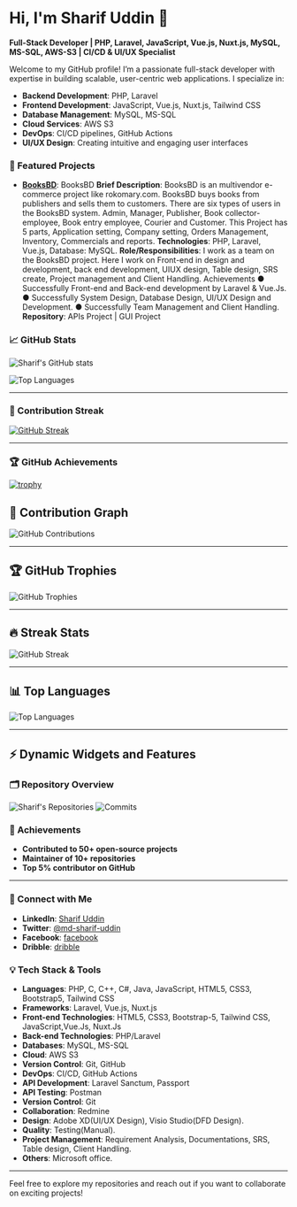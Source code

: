 # Hi, I'm Sharif Uddin 👋

**Full-Stack Developer | PHP, Laravel, JavaScript, Vue.js, Nuxt.js, MySQL, MS-SQL, AWS-S3 | CI/CD & UI/UX Specialist**

Welcome to my GitHub profile! I’m a passionate full-stack developer with expertise in building scalable, user-centric web applications. I specialize in:

- **Backend Development**: PHP, Laravel
- **Frontend Development**: JavaScript, Vue.js, Nuxt.js, Tailwind CSS
- **Database Management**: MySQL, MS-SQL
- **Cloud Services**: AWS S3
- **DevOps**: CI/CD pipelines, GitHub Actions
- **UI/UX Design**: Creating intuitive and engaging user interfaces

### 🌟 Featured Projects

- **[BooksBD](link-to-repo)**: BooksBD
        **Brief Description**: BooksBD is an multivendor e-commerce project like
        rokomary.com. BooksBD buys books from publishers and sells them to
        customers. There are six types of users in the BooksBD system. Admin,
        Manager, Publisher, Book collector-employee, Book entry employee, Courier
        and Customer. This Project has 5 parts, Application setting, Company setting,
        Orders Management, Inventory, Commercials and reports.
        **Technologies**: PHP, Laravel, Vue.js, Database: MySQL.
        **Role/Responsibilities**: I work as a team on the BooksBD project. Here I
        work on Front-end in design and development, back end development, UIUX
        design, Table design, SRS create, Project management and Client Handling.
        Achievements
        ● Successfully Front-end and Back-end development by Laravel & Vue.Js.
        ● Successfully System Design, Database Design, UI/UX Design and Development.
        ● Successfully Team Management and Client Handling.
        **Repository**: APIs Project | GUI Project


         

### 📈 GitHub Stats

![Sharif's GitHub stats](https://github-readme-stats.vercel.app/api?username=developersharifuddin&show_icons=true&theme=radical&cache_seconds=60)

![Top Languages](https://github-readme-stats.vercel.app/api/top-langs/?username=developersharifuddin&layout=compact&theme=radical&cache_seconds=60)


---

### 🚀 Contribution Streak

[![GitHub Streak](https://streak-stats.demolab.com/?user=developersharifuddin&theme=radical)](https://git.io/streak-stats)
 
---

### 🏆 GitHub Achievements

[![trophy](https://github-profile-trophy.vercel.app/?username=developersharifuddin&theme=radical&row=1)](https://github.com/developersharifuddin)

 
## 🚀 Contribution Graph
![GitHub Contributions](https://github-readme-activity-graph.cyclic.app/graph?username=sharifuddin9977&theme=radical)

---

## 🏆 GitHub Trophies
![GitHub Trophies](https://github-profile-trophy.vercel.app/?username=sharifuddin9977&theme=radical&margin-w=15&margin-h=15)

---

## 🔥 Streak Stats
![GitHub Streak](https://github-readme-streak-stats.herokuapp.com/?user=sharifuddin9977&theme=radical)

---

## 📊 Top Languages
![Top Languages](https://github-readme-stats.vercel.app/api/top-langs/?username=sharifuddin9977&layout=compact&theme=radical)

---  

## ⚡ Dynamic Widgets and Features

### 🗂️ Repository Overview
![Sharif's Repositories](https://github-profile-summary-cards.vercel.app/api/cards/repos-per-language?username=sharifuddin9977&theme=radical)
![Commits](https://github-profile-summary-cards.vercel.app/api/cards/most-commit-language?username=sharifuddin9977&theme=radical)

### 🏅 Achievements
- **Contributed to 50+ open-source projects**
- **Maintainer of 10+ repositories**
- **Top 5% contributor on GitHub**

--- 




### 🔗 Connect with Me

- **LinkedIn**: [Sharif Uddin](https://www.linkedin.com/in/md-sharif-uddin)
- **Twitter**: [@md-sharif-uddin](https://www.linkedin.com/in/md-sharif-uddin)
- **Facebook**: [facebook](https://www.facebook.com/sharif9977)
- **Dribble**: [dribble](https://dribbble.com/sharif-uddin)

### 💡 Tech Stack & Tools

- **Languages**: PHP, C, C++, C#, Java, JavaScript, HTML5, CSS3, Bootstrap5, Tailwind CSS
- **Frameworks**: Laravel, Vue.js, Nuxt.js
- **Front-end Technologies**: HTML5, CSS3, Bootstrap-5, Tailwind CSS, JavaScript,Vue.Js, Nuxt.Js
- **Back-end Technologies**: PHP/Laravel
- **Databases**: MySQL, MS-SQL
- **Cloud**: AWS S3
- **Version Control**: Git, GitHub
- **DevOps**: CI/CD, GitHub Actions
- **API Development**: Laravel Sanctum, Passport 
- **API Testing**: Postman 
- **Version Control**: Git 
- **Collaboration**: Redmine 
- **Design**: Adobe XD(UI/UX Design), Visio Studio(DFD Design). 
- **Quality**: Testing(Manual). 
- **Project Management**: Requirement Analysis, Documentations, SRS, Table design, Client Handling. 
- **Others**: Microsoft office.

---

Feel free to explore my repositories and reach out if you want to collaborate on exciting projects!

<!--
**developersharifuddin/developersharifuddin** is a ✨ _special_ ✨ repository because its `README.md` (this file) appears on your GitHub profile.

Here are some ideas to get you started:

- 🔭 I’m currently working on ...
- 🌱 I’m currently learning ...
- 👯 I’m looking to collaborate on ...
- 🤔 I’m looking for help with ...
- 💬 Ask me about ...
- 📫 How to reach me: ...
- 😄 Pronouns: ...
- ⚡ Fun fact: ...
-->
